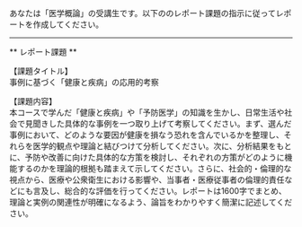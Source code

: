 あなたは「医学概論」の受講生です。以下ののレポート課題の指示に従ってレポートを作成してください。

---------------------------------------
** レポート課題 **

【課題タイトル】  
事例に基づく「健康と疾病」の応用的考察

【課題内容】  
本コースで学んだ「健康と疾病」や「予防医学」の知識を生かし、日常生活や社会で見聞きした具体的な事例を一つ取り上げて考察してください。まず、選んだ事例において、どのような要因が健康を損なう恐れを含んでいるかを整理し、それらを医学的観点や理論と結びつけて分析してください。次に、分析結果をもとに、予防や改善に向けた具体的な方策を検討し、それぞれの方策がどのように機能するのかを理論的根拠も踏まえて示してください。さらに、社会的・倫理的な視点から、医療や公衆衛生における影響や、当事者・医療従事者の倫理的責任などにも言及し、総合的な評価を行ってください。レポートは1600字でまとめ、理論と実例の関連性が明確になるよう、論旨をわかりやすく簡潔に記述してください。